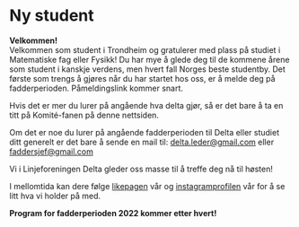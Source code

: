 # Ny student

**Velkommen!**  
Velkommen som student i Trondheim og gratulerer med plass på studiet i Matematiske fag eller Fysikk! Du har mye å glede deg til de kommene årene som student i kanskje verdens, men hvert fall Norges beste studentby. Det første som trengs å gjøres når du har startet hos oss, er å melde deg på fadderperioden. Påmeldingslink kommer snart.

Hvis det er mer du lurer på angående hva delta gjør, så er det bare å ta en titt på Komité-fanen på denne nettsiden.  

Om det er noe du lurer på angående fadderperioden til Delta eller studiet ditt generelt er det bare å sende en mail til: [delta.leder@gmail.com](delta.leder@gmail.com) eller [faddersjef@gmail.com](faddersjef@gmail.com)  

Vi i Linjeforeningen Delta gleder oss masse til å treffe deg nå til høsten!


I mellomtida kan dere følge [likepagen](https://www.facebook.com/DeltaNTNU) vår og [instagramprofilen](https://www.instagram.com/linjeforeningendelta/) vår for å se litt hva vi holder på med.


**Program for fadderperioden 2022 kommer etter hvert!**
![]()